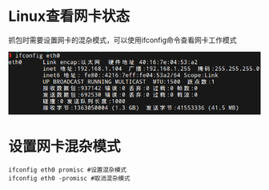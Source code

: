 # Linux查看网卡状态

抓包时需要设置网卡的混杂模式，可以使用ifconfig命令查看网卡工作模式

![](res/1.png)

# 设置网卡混杂模式

```
ifconfig eth0 promisc #设置混杂模式
ifconfig eth0 -promisc #取消混杂模式
```
